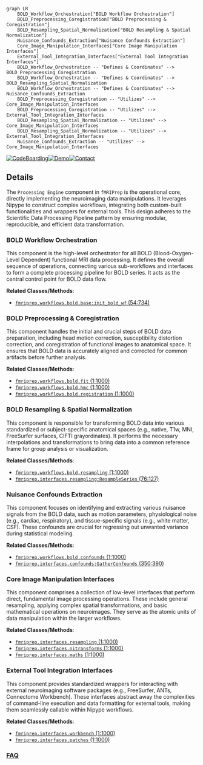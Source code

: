 ```mermaid
graph LR
    BOLD_Workflow_Orchestration["BOLD Workflow Orchestration"]
    BOLD_Preprocessing_Coregistration["BOLD Preprocessing & Coregistration"]
    BOLD_Resampling_Spatial_Normalization["BOLD Resampling & Spatial Normalization"]
    Nuisance_Confounds_Extraction["Nuisance Confounds Extraction"]
    Core_Image_Manipulation_Interfaces["Core Image Manipulation Interfaces"]
    External_Tool_Integration_Interfaces["External Tool Integration Interfaces"]
    BOLD_Workflow_Orchestration -- "Defines & Coordinates" --> BOLD_Preprocessing_Coregistration
    BOLD_Workflow_Orchestration -- "Defines & Coordinates" --> BOLD_Resampling_Spatial_Normalization
    BOLD_Workflow_Orchestration -- "Defines & Coordinates" --> Nuisance_Confounds_Extraction
    BOLD_Preprocessing_Coregistration -- "Utilizes" --> Core_Image_Manipulation_Interfaces
    BOLD_Preprocessing_Coregistration -- "Utilizes" --> External_Tool_Integration_Interfaces
    BOLD_Resampling_Spatial_Normalization -- "Utilizes" --> Core_Image_Manipulation_Interfaces
    BOLD_Resampling_Spatial_Normalization -- "Utilizes" --> External_Tool_Integration_Interfaces
    Nuisance_Confounds_Extraction -- "Utilizes" --> Core_Image_Manipulation_Interfaces
```

[![CodeBoarding](https://img.shields.io/badge/Generated%20by-CodeBoarding-9cf?style=flat-square)](https://github.com/CodeBoarding/GeneratedOnBoardings)[![Demo](https://img.shields.io/badge/Try%20our-Demo-blue?style=flat-square)](https://www.codeboarding.org/demo)[![Contact](https://img.shields.io/badge/Contact%20us%20-%20contact@codeboarding.org-lightgrey?style=flat-square)](mailto:contact@codeboarding.org)

## Details

The `Processing Engine` component in `fMRIPrep` is the operational core, directly implementing the neuroimaging data manipulations. It leverages Nipype to construct complex workflows, integrating both custom-built functionalities and wrappers for external tools. This design adheres to the Scientific Data Processing Pipeline pattern by ensuring modular, reproducible, and efficient data transformation.

### BOLD Workflow Orchestration
This component is the high-level orchestrator for all BOLD (Blood-Oxygen-Level Dependent) functional MRI data processing. It defines the overall sequence of operations, connecting various sub-workflows and interfaces to form a complete processing pipeline for BOLD series. It acts as the central control point for BOLD data flow.


**Related Classes/Methods**:

- <a href="https://github.com/nipreps/fmriprep/blob/master/fmriprep/workflows/bold/base.py#L54-L734" target="_blank" rel="noopener noreferrer">`fmriprep.workflows.bold.base:init_bold_wf` (54:734)</a>


### BOLD Preprocessing & Coregistration
This component handles the initial and crucial steps of BOLD data preparation, including head motion correction, susceptibility distortion correction, and coregistration of functional images to anatomical space. It ensures that BOLD data is accurately aligned and corrected for common artifacts before further analysis.


**Related Classes/Methods**:

- <a href="https://github.com/nipreps/fmriprep/blob/master/fmriprep/workflows/bold/fit.py#L1-L1000" target="_blank" rel="noopener noreferrer">`fmriprep.workflows.bold.fit` (1:1000)</a>
- <a href="https://github.com/nipreps/fmriprep/blob/master/fmriprep/workflows/bold/hmc.py#L1-L1000" target="_blank" rel="noopener noreferrer">`fmriprep.workflows.bold.hmc` (1:1000)</a>
- <a href="https://github.com/nipreps/fmriprep/blob/master/fmriprep/workflows/bold/registration.py#L1-L1000" target="_blank" rel="noopener noreferrer">`fmriprep.workflows.bold.registration` (1:1000)</a>


### BOLD Resampling & Spatial Normalization
This component is responsible for transforming BOLD data into various standardized or subject-specific anatomical spaces (e.g., native, T1w, MNI, FreeSurfer surfaces, CIFTI grayordinates). It performs the necessary interpolations and transformations to bring data into a common reference frame for group analysis or visualization.


**Related Classes/Methods**:

- <a href="https://github.com/nipreps/fmriprep/blob/master/fmriprep/workflows/bold/resampling.py#L1-L1000" target="_blank" rel="noopener noreferrer">`fmriprep.workflows.bold.resampling` (1:1000)</a>
- <a href="https://github.com/nipreps/fmriprep/blob/master/fmriprep/interfaces/resampling.py#L76-L127" target="_blank" rel="noopener noreferrer">`fmriprep.interfaces.resampling:ResampleSeries` (76:127)</a>


### Nuisance Confounds Extraction
This component focuses on identifying and extracting various nuisance signals from the BOLD data, such as motion parameters, physiological noise (e.g., cardiac, respiratory), and tissue-specific signals (e.g., white matter, CSF). These confounds are crucial for regressing out unwanted variance during statistical modeling.


**Related Classes/Methods**:

- <a href="https://github.com/nipreps/fmriprep/blob/master/fmriprep/workflows/bold/confounds.py#L1-L1000" target="_blank" rel="noopener noreferrer">`fmriprep.workflows.bold.confounds` (1:1000)</a>
- <a href="https://github.com/nipreps/fmriprep/blob/master/fmriprep/interfaces/confounds.py#L350-L390" target="_blank" rel="noopener noreferrer">`fmriprep.interfaces.confounds:GatherConfounds` (350:390)</a>


### Core Image Manipulation Interfaces
This component comprises a collection of low-level interfaces that perform direct, fundamental image processing operations. These include general resampling, applying complex spatial transformations, and basic mathematical operations on neuroimages. They serve as the atomic units of data manipulation within the larger workflows.


**Related Classes/Methods**:

- <a href="https://github.com/nipreps/fmriprep/blob/master/fmriprep/interfaces/resampling.py#L1-L1000" target="_blank" rel="noopener noreferrer">`fmriprep.interfaces.resampling` (1:1000)</a>
- <a href="https://github.com/nipreps/fmriprep/blob/master/fmriprep/interfaces/nitransforms.py#L1-L1000" target="_blank" rel="noopener noreferrer">`fmriprep.interfaces.nitransforms` (1:1000)</a>
- <a href="https://github.com/nipreps/fmriprep/blob/master/fmriprep/interfaces/maths.py#L1-L1000" target="_blank" rel="noopener noreferrer">`fmriprep.interfaces.maths` (1:1000)</a>


### External Tool Integration Interfaces
This component provides standardized wrappers for interacting with external neuroimaging software packages (e.g., FreeSurfer, ANTs, Connectome Workbench). These interfaces abstract away the complexities of command-line execution and data formatting for external tools, making them seamlessly callable within Nipype workflows.


**Related Classes/Methods**:

- <a href="https://github.com/nipreps/fmriprep/blob/master/fmriprep/interfaces/workbench.py#L1-L1000" target="_blank" rel="noopener noreferrer">`fmriprep.interfaces.workbench` (1:1000)</a>
- <a href="https://github.com/nipreps/fmriprep/blob/master/fmriprep/interfaces/patches.py#L1-L1000" target="_blank" rel="noopener noreferrer">`fmriprep.interfaces.patches` (1:1000)</a>




### [FAQ](https://github.com/CodeBoarding/GeneratedOnBoardings/tree/main?tab=readme-ov-file#faq)